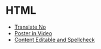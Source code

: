 # HTML

- [Translate No](html/one-liners/translate-no/README.md)
- [Poster in Video](html/one-liners/poster-in-video/README.md)
- [Content Editable and Spellcheck](html/one-liners/content-editable-and-spellcheck/README.md)